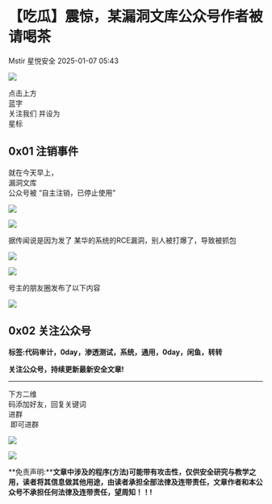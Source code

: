 #  【吃瓜】震惊，某漏洞文库公众号作者被请喝茶   
Mstir  星悦安全   2025-01-07 05:43  
  
![](https://mmbiz.qpic.cn/sz_mmbiz_jpg/lSQtsngIibibSOeF8DNKNAC3a6kgvhmWqvoQdibCCk028HCpd5q1pEeFjIhicyia0IcY7f2G9fpqaUm6ATDQuZZ05yw/640?wx_fmt=other&from=appmsg&wxfrom=5&wx_lazy=1&wx_co=1&tp=webp "")  
  
点击上方  
蓝字  
关注我们 并设为  
星标  
## 0x01 注销事件  
  
就在今天早上，  
漏洞文库  
公众号被 “自主注销，已停止使用”  
  
![](https://mmbiz.qpic.cn/sz_mmbiz_jpg/uicic8KPZnD5cP9u9CMI0jIOoXPnGRibWeV4mviaPeSxgqDTX4oBREH4muYA5Ex6RtoM0ySUvJaHLaKAKia5Va4gkibg/640?wx_fmt=jpeg&from=appmsg "")  
  
![](https://mmbiz.qpic.cn/sz_mmbiz_jpg/uicic8KPZnD5cP9u9CMI0jIOoXPnGRibWeVT0gd4sbqJ1FppDZ7Ycynic7dac7uGOevDxVVGlpHNdwtia4HaHgGRicaQ/640?wx_fmt=jpeg "")  
  
据传闻说是因为发了 某华的系统的RCE漏洞，别人被打爆了，导致被抓包  
  
![](https://mmbiz.qpic.cn/sz_mmbiz_png/uicic8KPZnD5cP9u9CMI0jIOoXPnGRibWeVepHbRS1BD2ThZiay8yebkCnsUUNRpcpN5GZQsuRg51d0VgPPPn0fribA/640?wx_fmt=png&from=appmsg "")  
  
![](https://mmbiz.qpic.cn/sz_mmbiz_png/uicic8KPZnD5cP9u9CMI0jIOoXPnGRibWeVW3clO7NnicUPSvRlSHNnlib5qVUZf5JH63diagpVX8bOFjExrvzicXcKlA/640?wx_fmt=png&from=appmsg "")  
  
号主的朋友圈发布了以下内容  
  
![](https://mmbiz.qpic.cn/sz_mmbiz_png/uicic8KPZnD5cP9u9CMI0jIOoXPnGRibWeVcqHjTljoVkyqaUrmUMMiczslZVWBppAh9RbNFuvia4gtoTMM5SC5V3xw/640?wx_fmt=png&from=appmsg "")  
## 0x02 关注公众号  
  
**标签:代码审计，0day，渗透测试，系统，通用，0day，闲鱼，转转**  
  
**关注公众号，持续更新最新安全文章!**  
  
****  
  
下方二维  
码添加好友，回复关键词   
进群  
 即可进群  
  
![](https://mmbiz.qpic.cn/sz_mmbiz_png/uicic8KPZnD5erbVnIkcnTFIEZy9wXJARfhbPBGic08dIfyq6cCbZdhlLkQETGMqZfcZ4FxH5meYTWZAReibE9ZZcA/640?wx_fmt=png&from=appmsg&tp=webp&wxfrom=5&wx_lazy=1&wx_co=1 "")  
  
![](https://mmbiz.qpic.cn/sz_mmbiz_jpg/uicic8KPZnD5erbVnIkcnTFIEZy9wXJARfGm5tc2via1EPictNibZVv7KiaQ3fIQQzxTaJibWDFmw6QaNzYicxTR3ye93g/640?wx_fmt=jpeg&tp=webp&wxfrom=5&wx_lazy=1&wx_co=1 "")  
  
**免责声明:****文章中涉及的程序(方法)可能带有攻击性，仅供安全研究与教学之用，读者将其信息做其他用途，由读者承担全部法律及连带责任，文章作者和本公众号不承担任何法律及连带责任，望周知！！!**  
  
